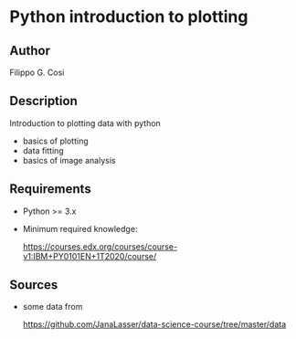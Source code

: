 # Python introduction to plotting

## Author

Filippo G. Cosi

## Description

Introduction to plotting data with python
* basics of plotting
* data fitting
* basics of image analysis

## Requirements

* Python >= 3.x

* Minimum required knowledge:

    https://courses.edx.org/courses/course-v1:IBM+PY0101EN+1T2020/course/

## Sources

* some data from 

    https://github.com/JanaLasser/data-science-course/tree/master/data